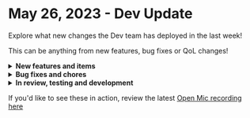 # May 26, 2023 - Dev Update

Explore what new changes the Dev team has deployed in the last week!

This can be anything from new features, bug fixes or QoL changes!

<details>

<summary><strong>New features and items</strong></summary>

* Jinja live editor loading bar
* Expose vars in crate trigger UI

</details>

<details>

<summary><strong>Bug fixes and chores</strong></summary>

* Fixed Microsoft Graph installation bug
* Fixed With-Items deadlock bug

</details>

<details>

<summary><strong>In review, testing and development</strong></summary>

* Crates filtering
* Sophos integration
* Action to parse HTML and XML

</details>

If you'd like to see these in action, review the latest [Open Mic recording here](../../roc-open-mics/2023-roc-open-mics/may-26th-2023-automation-and-terrifying-space-chickens.md)
